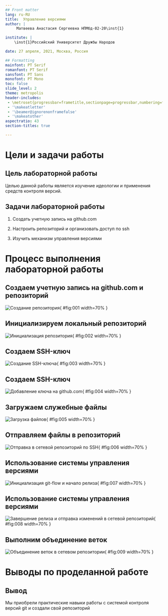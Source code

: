 ```yaml
---
## Front matter
lang: ru-RU
title:  Управление версиями
author: |
	 Матвеева Анастасия Сергеевна НПМбд-02-20\inst{1}

institute: |
	\inst{1}Российский Университет Дружбы Народов

date: 27 апреля, 2021, Москва, Россия

## Formatting
mainfont: PT Serif
romanfont: PT Serif
sansfont: PT Sans
monofont: PT Mono
toc: false
slide_level: 2
theme: metropolis
header-includes: 
 - \metroset{progressbar=frametitle,sectionpage=progressbar,numbering=fraction}
 - '\makeatletter'
 - '\beamer@ignorenonframefalse'
 - '\makeatother'
aspectratio: 43
section-titles: true

---
```


# Цели и задачи работы

## Цель лабораторной работы

Целью данной работы является изучение идеологии и применения средств контроля версий.

## Задачи лабораторной работы

1. Создать учетную запись на github.com

2. Настроить репозиторий и организовать доступ по ssh

3. Изучить механизм управления версиями

# Процесс выполнения лабораторной работы

## Создаем учетную запись на github.com и репозиторий

![Создание репозитория](image/01.png){ #fig:001 width=70% }

## Инициализируем локальный репозиторий

![Инициализация репозитория](image/02.png){ #fig:002 width=70% }

## Создаем SSH-ключ

![Создание SSH-ключа](image/03.png){ #fig:003 width=70% }

## Создаем SSH-ключ

![Добавление ключа на github.com ](image/04.png){ #fig:004 width=70% }

## Загружаем служебные файлы

![Загрузка файлов](image/05.png){ #fig:005 width=70% }

## Отправляем файлы в репозиторий

![Отправка в сетевой репозиторий по SSH](image/06.png){ #fig:006 width=70% }

## Использование системы управления версиями

![Инициализация git-flow и начало релиза](image/07.png){ #fig:007 width=70% }

## Использование системы управления версиями

![Завершение релиза и отправка изменений в сетевой репозиторий](image/08.png){ #fig:008 width=70% }

## Выполним объединение веток

![Объединение веток в сетевом репозитории](image/09.png){ #fig:009 width=70% }

# Выводы по проделанной работе

## Вывод

Мы приобрели практические навыки работы с системой контроля версий git и создали свой репозиторий